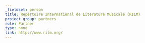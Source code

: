 ```yaml
---
_fieldset: person
title: Repertoire International de Literature Musicale (RILM)
project_group: partners
role: Partner
type: none
link: http://www.rilm.org/
---
```

